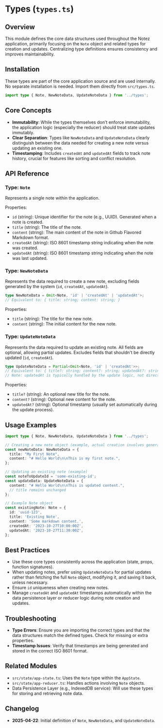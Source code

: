 # Types (`types.ts`)

## Overview

This module defines the core data structures used throughout the Notez application, primarily focusing on the `Note` object and related types for creation and updates. Centralizing type definitions ensures consistency and improves maintainability.

## Installation

These types are part of the core application source and are used internally. No separate installation is needed. Import them directly from `src/types.ts`.

```typescript
import type { Note, NewNoteData, UpdateNoteData } from '../types';
```

## Core Concepts

-   **Immutability**: While the types themselves don't enforce immutability, the application logic (especially the reducer) should treat state updates immutably.
-   **Clear Separation**: Types like `NewNoteData` and `UpdateNoteData` clearly distinguish between the data needed for creating a new note versus updating an existing one.
-   **Timestamping**: Includes `createdAt` and `updatedAt` fields to track note history, crucial for features like sorting and conflict resolution.

## API Reference

### Type: `Note`

Represents a single note within the application.

Properties:

-   `id` (string): Unique identifier for the note (e.g., UUID). Generated when a note is created.
-   `title` (string): The title of the note.
-   `content` (string): The main content of the note in Github Flavored Markdown format.
-   `createdAt` (string): ISO 8601 timestamp string indicating when the note was created.
-   `updatedAt` (string): ISO 8601 timestamp string indicating when the note was last updated.

### Type: `NewNoteData`

Represents the data required to create a new note, excluding fields generated by the system (`id`, `createdAt`, `updatedAt`).

```typescript
type NewNoteData = Omit<Note, 'id' | 'createdAt' | 'updatedAt'>;
// Equivalent to: { title: string; content: string; }
```

Properties:

-   `title` (string): The title for the new note.
-   `content` (string): The initial content for the new note.

### Type: `UpdateNoteData`

Represents the data required to update an existing note. All fields are optional, allowing partial updates. Excludes fields that shouldn't be directly updated (`id`, `createdAt`).

```typescript
type UpdateNoteData = Partial<Omit<Note, 'id' | 'createdAt'>>;
// Equivalent to: { title?: string; content?: string; updatedAt?: string }
// Note: updatedAt is typically handled by the update logic, not directly set by the user action payload.
```

Properties:

-   `title?` (string): An optional new title for the note.
-   `content?` (string): Optional new content for the note.
-   `updatedAt?` (string): Optional timestamp (usually set automatically during the update process).

## Usage Examples

```typescript
import type { Note, NewNoteData, UpdateNoteData } from '../types';

// Creating a new note object (example, actual creation involves generating id/timestamps)
const newNoteData: NewNoteData = {
  title: "My First Note",
  content: "# Hello World\n\nThis is my first note.",
};

// Updating an existing note (example)
const noteToUpdateId = 'some-existing-id';
const updateData: UpdateNoteData = {
  content: "# Hello World\n\nThis is updated content.",
  // title remains unchanged
};

// Example Note object
const existingNote: Note = {
  id: 'uuid-123',
  title: 'Existing Note',
  content: 'Some markdown content.',
  createdAt: '2023-10-27T10:00:00Z',
  updatedAt: '2023-10-27T11:30:00Z',
};
```

## Best Practices

-   Use these core types consistently across the application (state, props, function signatures).
-   When updating notes, prefer using `UpdateNoteData` for partial updates rather than fetching the full `Note` object, modifying it, and saving it back, unless necessary.
-   Ensure `id` uniqueness when creating new notes.
-   Manage `createdAt` and `updatedAt` timestamps automatically within the data persistence layer or reducer logic during note creation and updates.

## Troubleshooting

-   **Type Errors**: Ensure you are importing the correct types and that the data structures match the defined types. Check for missing or extra properties.
-   **Timestamp Issues**: Verify that timestamps are being generated and stored in the correct ISO 8601 format.

## Related Modules

-   `src/state/app-state.ts`: Uses the `Note` type within the `AppState`.
-   `src/state/app-reducer.ts`: Handles actions involving `Note` objects.
-   Data Persistence Layer (e.g., IndexedDB service): Will use these types for storing and retrieving note data.

## Changelog

-   **2025-04-22**: Initial definition of `Note`, `NewNoteData`, and `UpdateNoteData`.